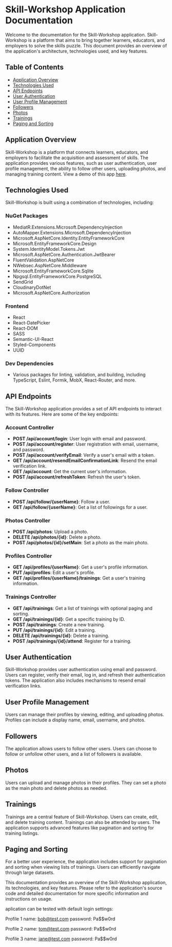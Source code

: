 # Skill-Workshop Application Documentation

Welcome to the documentation for the Skill-Workshop application. Skill-Workshop is a platform that aims to bring together learners, educators, and employers to solve the skills puzzle. This document provides an overview of the application's architecture, technologies used, and key features.

## Table of Contents

- [Application Overview](#application-overview)
- [Technologies Used](#technologies-used)
- [API Endpoints](#api-endpoints)
- [User Authentication](#user-authentication)
- [User Profile Management](#user-profile-management)
- [Followers](#followers)
- [Photos](#photos)
- [Trainings](#trainings)
- [Paging and Sorting](#paging-and-sorting)

## Application Overview

Skill-Workshop is a platform that connects learners, educators, and employers to facilitate the acquisition and assessment of skills. The application provides various features, such as user authentication, user profile management, the ability to follow other users, uploading photos, and managing training content.
View a demo of this app [here](https://skillworkshop.fly.dev).

## Technologies Used

Skill-Workshop is built using a combination of technologies, including:

### NuGet Packages

- MediatR.Extensions.Microsoft.DependencyInjection
- AutoMapper.Extensions.Microsoft.DependencyInjection
- Microsoft.AspNetCore.Identity.EntityFrameworkCore
- Microsoft.EntityFrameworkCore.Design
- System.IdentityModel.Tokens.Jwt
- Microsoft.AspNetCore.Authentication.JwtBearer
- FluentValidation.AspNetCore
- NWebsec.AspNetCore.Middleware
- Microsoft.EntityFrameworkCore.Sqlite
- Npgsql.EntityFrameworkCore.PostgreSQL
- SendGrid
- CloudinaryDotNet
- Microsoft.AspNetCore.Authorization

### Frontend

- React
- React-DatePicker
- React-DOM
- SASS
- Semantic-UI-React
- Styled-Components
- UUID

### Dev Dependencies

- Various packages for linting, validation, and building, including TypeScript, Eslint, Formik, MobX, React-Router, and more.

## API Endpoints

The Skill-Workshop application provides a set of API endpoints to interact with its features. Here are some of the key endpoints:

### Account Controller

- **POST /api/account/login**: User login with email and password.
- **POST /api/account/register**: User registration with email, username, and password.
- **POST /api/account/verifyEmail**: Verify a user's email with a token.
- **GET /api/account/resendEmailConfirmationLink**: Resend the email verification link.
- **GET /api/account**: Get the current user's information.
- **POST /api/account/refreshToken**: Refresh the user's token.

### Follow Controller

- **POST /api/follow/{userName}**: Follow a user.
- **GET /api/follow/{userName}**: Get a list of followings for a user.

### Photos Controller

- **POST /api/photos**: Upload a photo.
- **DELETE /api/photos/{id}**: Delete a photo.
- **POST /api/photos/{id}/setMain**: Set a photo as the main photo.

### Profiles Controller

- **GET /api/profiles/{userName}**: Get a user's profile information.
- **PUT /api/profiles**: Edit a user's profile.
- **GET /api/profiles/{userName}/trainings**: Get a user's training information.

### Trainings Controller

- **GET /api/trainings**: Get a list of trainings with optional paging and sorting.
- **GET /api/trainings/{id}**: Get a specific training by ID.
- **POST /api/trainings**: Create a new training.
- **PUT /api/trainings/{id}**: Edit a training.
- **DELETE /api/trainings/{id}**: Delete a training.
- **POST /api/trainings/{id}/attend**: Register for a training.

## User Authentication

Skill-Workshop provides user authentication using email and password. Users can register, verify their email, log in, and refresh their authentication tokens. The application also includes mechanisms to resend email verification links.

## User Profile Management

Users can manage their profiles by viewing, editing, and uploading photos. Profiles can include a display name, email, username, and photos.

## Followers

The application allows users to follow other users. Users can choose to follow or unfollow other users, and a list of followers is available.

## Photos

Users can upload and manage photos in their profiles. They can set a photo as the main photo and delete photos as needed.

## Trainings

Trainings are a central feature of Skill-Workshop. Users can create, edit, and delete training content. Trainings can also be attended by users. The application supports advanced features like pagination and sorting for training listings.

## Paging and Sorting

For a better user experience, the application includes support for pagination and sorting when viewing lists of trainings. Users can efficiently navigate through large datasets.

This documentation provides an overview of the Skill-Workshop application, its technologies, and key features. Please refer to the application's source code and detailed documentation for more specific information and instructions on usage.

aplication can be tested with default login settings:

Profile 1
name: bob@test.com
password: Pa$$w0rd

Profile 2
name: tom@test.com
password: Pa$$w0rd

Profile 3
name: jane@test.com
password: Pa$$w0rd
